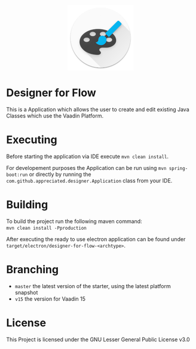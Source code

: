 <p align="center"><img src="https://github.com/appreciated/designer-for-flow/blob/master/logo-floating-low.png">
<br>
  <h1>Designer for Flow</h1>
</p>    

This is a Application which allows the user to create and edit existing Java Classes which use the Vaadin Platform.    

# Executing
Before starting the application via IDE execute `mvn clean install`.

For developement purposes the Application can be run using `mvn spring-boot:run` or directly by running the `com.github.appreciated.designer.Application` class from your IDE. 

# Building
To build the project run the following maven command:  
`mvn clean install -Pproduction` 

After executing the ready to use electron application can be found under `target/electron/designer-for-flow-<archtype>`.

# Branching

* `master` the latest version of the starter, using the latest platform snapshot
* `v15` the version for Vaadin 15

# License

This Project is licensed under the GNU Lesser General Public License v3.0
